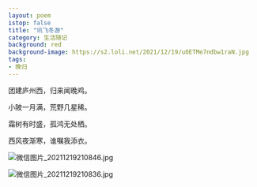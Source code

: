 ```yaml
---
layout: poem
istop: false
title: "讯飞冬游"
category: 生活随记
background: red
background-image: https://s2.loli.net/2021/12/19/uOETMe7ndbw1raN.jpg
tags:
- 晚归
---
```


团建庐州西，归来闻晚鸡。

小陂一月满，荒野几星稀。

霜树有时盛，孤鸿无处栖。

西风夜渐寒，谁嘱我添衣。

![微信图片_20211219210846.jpg](https://s2.loli.net/2021/12/19/uOETMe7ndbw1raN.jpg)

![微信图片_20211219210836.jpg](https://s2.loli.net/2021/12/19/U8ERinSWhKdmHt2.jpg)
